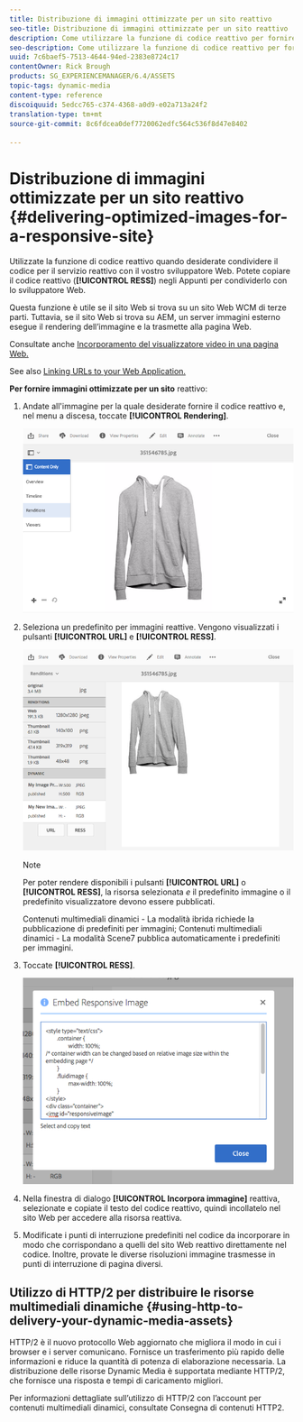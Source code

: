```yaml
---
title: Distribuzione di immagini ottimizzate per un sito reattivo
seo-title: Distribuzione di immagini ottimizzate per un sito reattivo
description: Come utilizzare la funzione di codice reattivo per fornire immagini ottimizzate
seo-description: Come utilizzare la funzione di codice reattivo per fornire immagini ottimizzate
uuid: 7c6baef5-7513-4644-94ed-2383e8724c17
contentOwner: Rick Brough
products: SG_EXPERIENCEMANAGER/6.4/ASSETS
topic-tags: dynamic-media
content-type: reference
discoiquuid: 5edcc765-c374-4368-a0d9-e02a713a24f2
translation-type: tm+mt
source-git-commit: 8c6fdcea0def7720062edfc564c536f8d47e8402

---
```



# Distribuzione di immagini ottimizzate per un sito reattivo {#delivering-optimized-images-for-a-responsive-site}

Utilizzate la funzione di codice reattivo quando desiderate condividere il codice per il servizio reattivo con il vostro sviluppatore Web. Potete copiare il codice reattivo (**[!UICONTROL RESS]**) negli Appunti per condividerlo con lo sviluppatore Web.

Questa funzione è utile se il sito Web si trova su un sito Web WCM di terze parti. Tuttavia, se il sito Web si trova su AEM, un server immagini esterno esegue il rendering dell’immagine e la trasmette alla pagina Web.

Consultate anche [Incorporamento del visualizzatore video in una pagina Web.](embed-code.md)

See also [Linking URLs to your Web Application.](linking-urls-to-yourwebapplication.md)

**Per fornire immagini ottimizzate per un sito** reattivo:

1. Andate all&#39;immagine per la quale desiderate fornire il codice reattivo e, nel menu a discesa, toccate **[!UICONTROL Rendering]**.

   ![chlimage_1-408](assets/chlimage_1-408.png)

1. Seleziona un predefinito per immagini reattive. Vengono visualizzati i pulsanti **[!UICONTROL URL]** e **[!UICONTROL RESS]**.

   ![chlimage_1-409](assets/chlimage_1-409.png)

   >[!NOTE]
   >
   >Per poter rendere disponibili i pulsanti **[!UICONTROL URL]** o **[!UICONTROL RESS]**, la risorsa selezionata *e* il predefinito immagine o il predefinito visualizzatore devono essere pubblicati.
   >
   >Contenuti multimediali dinamici - La modalità ibrida richiede la pubblicazione di predefiniti per immagini; Contenuti multimediali dinamici - La modalità Scene7 pubblica automaticamente i predefiniti per immagini.

1. Toccate **[!UICONTROL RESS]**.

   ![chlimage_1-410](assets/chlimage_1-410.png)

1. Nella finestra di dialogo **[!UICONTROL Incorpora immagine]** reattiva, selezionate e copiate il testo del codice reattivo, quindi incollatelo nel sito Web per accedere alla risorsa reattiva.
1. Modificate i punti di interruzione predefiniti nel codice da incorporare in modo che corrispondano a quelli del sito Web reattivo direttamente nel codice. Inoltre, provate le diverse risoluzioni immagine trasmesse in punti di interruzione di pagina diversi.

## Utilizzo di HTTP/2 per distribuire le risorse multimediali dinamiche {#using-http-to-delivery-your-dynamic-media-assets}

HTTP/2 è il nuovo protocollo Web aggiornato che migliora il modo in cui i browser e i server comunicano. Fornisce un trasferimento più rapido delle informazioni e riduce la quantità di potenza di elaborazione necessaria. La distribuzione delle risorse Dynamic Media è supportata mediante HTTP/2, che fornisce una risposta e tempi di caricamento migliori.

Per informazioni dettagliate sull’utilizzo di HTTP/2 con l’account per contenuti multimediali dinamici, consultate Consegna di contenuti [](http2.md) HTTP2.

